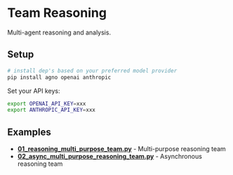 # Team Reasoning

Multi-agent reasoning and analysis.

## Setup

```bash
# install dep's based on your preferred model provider
pip install agno openai anthropic
```

Set your API keys:
```bash
export OPENAI_API_KEY=xxx
export ANTHROPIC_API_KEY=xxx
```

## Examples

- **[01_reasoning_multi_purpose_team.py](./01_reasoning_multi_purpose_team.py)** - Multi-purpose reasoning team
- **[02_async_multi_purpose_reasoning_team.py](./02_async_multi_purpose_reasoning_team.py)** - Asynchronous reasoning team
